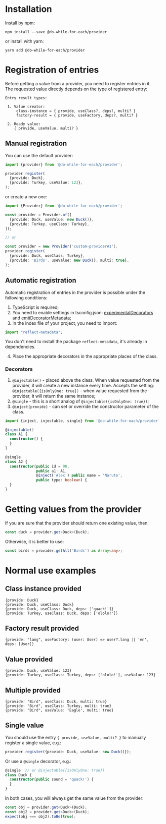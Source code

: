 # Installation

Install by npm:

```shell
npm install --save @do-while-for-each/provider
```

or install with yarn:

```shell
yarn add @do-while-for-each/provider
```

# Registration of entries

Before getting a value from a provider, you need to register entries in it.  
The requested value directly depends on the type of registered entry:

```
Entry result types:

 1. Value creator:
     class-instance = { provide, useClass?, deps?, multi? }
     factory-result = { provide, useFactory, deps?, multi? }

 2. Ready value:
    { provide, useValue, multi? }
```

## Manual registration

You can use the default provider:

```typescript
import {provider} from '@do-while-for-each/provider';

provider.register(
  {provide: Duck},
  {provide: Turkey, useValue: 123},
);
```

or create a new one:

```typescript
import {Provider} from '@do-while-for-each/provider';

const provider = Provider.of([
  {provide: Duck, useValue: new Duck()},
  {provide: Turkey, useClass: Turkey},
]);

// or

const provider = new Provider('custom-provider#1');
provider.register(
  {provide: Duck, useClass: Turkey},
  {provide: 'Birds', useValue: new Duck(), multi: true},
);
```

## Automatic registration

Automatic registration of entries in the provider is possible under the following conditions:

1. TypeScript is required;
2. You need to enable settings in tsconfig.json: [experimentalDecorators](https://www.typescriptlang.org/tsconfig#experimentalDecorators) and [emitDecoratorMetadata](https://www.typescriptlang.org/tsconfig#emitDecoratorMetadata);
3. In the index file of your project, you need to import:

```typescript
import "reflect-metadata";
```

You don't need to install the package `reflect-metadata`, it's already in dependencies.

4. Place the appropriate decorators in the appropriate places of the class.

### Decorators

1. `@injectable()` - placed above the class. When value requested from the provider, it will create a new instance every time. Accepts the setting: `@injectable({isOnlyOne: true})` - when value requested from the provider, it will return the same instance;
2. `@single` - this is a short analog of `@injectable({isOnlyOne: true})`;
3. `@inject(provide)` - can set or override the constructor parameter of the class.

```typescript
import {inject, injectable, single} from '@do-while-for-each/provider';

@injectable()
class A1 {
  constructor() {
  }
}

@single
class A2 {
  constructor(public id = 90,
              public a1: A1,
              @inject('Alex') public name = 'Naruto',
              public type: boolean) {
  }
}
```

# Getting values from the provider

If you are sure that the provider should return one existing value, then:

```typescript
const duck = provider.get<Duck>(Duck);
```

Otherwise, it is better to use:

```typescript
const birds = provider.getAll('Birds') as Array<any>;
```

# Normal use examples

## Class instance provided

```
{provide: Duck}
{provide: Duck, useClass: Duck}
{provide: Duck, useClass: Duck, deps: ['quack!']}
{provide: Turkey, useClass: Duck, deps: ['ololo!']}
```

## Factory result provided

```
{provide: "lang", useFactory: (user: User) => user?.lang || 'en', deps: [User]}
```

## Value provided

```
{provide: Duck, useValue: 123}
{provide: Turkey, useClass: Turkey, deps: ['ololo!'], useValue: 123}
```

## Multiple provided

```
{provide: "Bird", useClass: Duck, multi: true}
{provide: "Bird", useClass: Turkey, multi: true}
{provide: "Bird", useValue: 'Eagle', multi: true}
```

## Single value

You should use the entry `{ provide, useValue, multi? }` to manually register a single value, e.g.:

```typescript
provider.register({provide: Duck, useValue: new Duck()});
```

Or use a `@single` decorator, e.g.:

```typescript
@single  // or @injectable({isOnlyOne: true})
class Duck {
  constructor(public sound = 'quack!') {
  }
}
```

In both cases, you will always get the same value from the provider:

```typescript
const obj = provider.get<Duck>(Duck);
const obj2 = provider.get<Duck>(Duck);
expect(obj === obj2).toBe(true);
```

